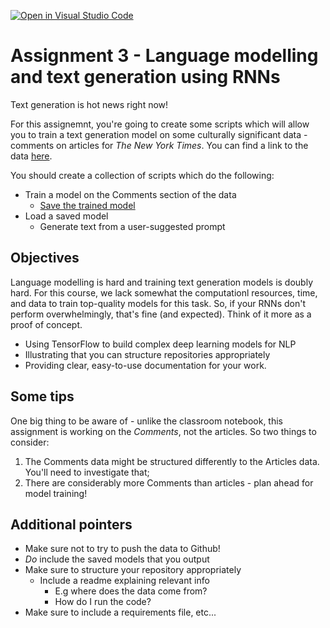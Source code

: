 [![Open in Visual Studio Code](https://classroom.github.com/assets/open-in-vscode-c66648af7eb3fe8bc4f294546bfd86ef473780cde1dea487d3c4ff354943c9ae.svg)](https://classroom.github.com/online_ide?assignment_repo_id=10587060&assignment_repo_type=AssignmentRepo)
# Assignment 3 - Language modelling and text generation using RNNs

Text generation is hot news right now!

For this assignemnt, you're going to create some scripts which will allow you to train a text generation model on some culturally significant data - comments on articles for *The New York Times*. You can find a link to the data [here](https://www.kaggle.com/datasets/aashita/nyt-comments).

You should create a collection of scripts which do the following:

- Train a model on the Comments section of the data
  - [Save the trained model](https://www.tensorflow.org/api_docs/python/tf/keras/models/save_model)
- Load a saved model
  - Generate text from a user-suggested prompt

## Objectives

Language modelling is hard and training text generation models is doubly hard. For this course, we lack somewhat the computationl resources, time, and data to train top-quality models for this task. So, if your RNNs don't perform overwhelmingly, that's fine (and expected). Think of it more as a proof of concept.

- Using TensorFlow to build complex deep learning models for NLP
- Illustrating that you can structure repositories appropriately
- Providing clear, easy-to-use documentation for your work.

## Some tips

One big thing to be aware of - unlike the classroom notebook, this assignment is working on the *Comments*, not the articles. So two things to consider:

1) The Comments data might be structured differently to the Articles data. You'll need to investigate that;
2) There are considerably more Comments than articles - plan ahead for model training!

## Additional pointers

- Make sure not to try to push the data to Github!
- *Do* include the saved models that you output
- Make sure to structure your repository appropriately
  - Include a readme explaining relevant info
    - E.g where does the data come from?
    - How do I run the code?
- Make sure to include a requirements file, etc...